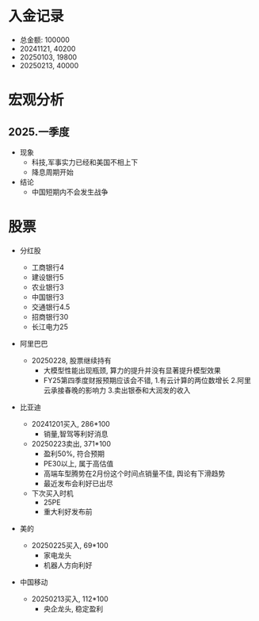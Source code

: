 # 入金记录
* 总金额: 100000
* 20241121, 40200
* 20250103, 19800
* 20250213, 40000

# 宏观分析
## 2025.一季度
* 现象
  * 科技,军事实力已经和美国不相上下
  * 降息周期开始
* 结论
  * 中国短期内不会发生战争



# 股票
* 分红股
  * 工商银行4
  * 建设银行5
  * 农业银行3
  * 中国银行3
  * 交通银行4.5
  * 招商银行30
  * 长江电力25

* 阿里巴巴
  * 20250228, 股票继续持有
    * 大模型性能出现瓶颈, 算力的提升并没有显著提升模型效果
    * FY25第四季度财报预期应该会不错, 1.有云计算的两位数增长 2.阿里云承接春晚的影响力 3.卖出银泰和大润发的收入
* 比亚迪
  * 20241201买入, 286*100
    * 销量,智驾等利好消息
  * 20250223卖出, 371*100
    * 盈利50%, 符合预期
    * PE30以上, 属于高估值
    * 高端车型腾势在2月份这个时间点销量不佳, 舆论有下滑趋势
    * 最近发布会利好已出尽
  * 下次买入时机
    * 25PE
    * 重大利好发布前
* 美的
  * 20250225买入, 69*100
    * 家电龙头
    * 机器人方向利好
* 中国移动
  * 20250213买入, 112*100
    * 央企龙头, 稳定盈利
